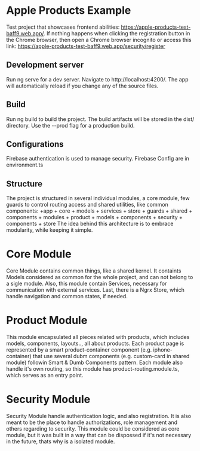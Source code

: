 # Apple Products Example
Test project that showcases frontend abilities: https://apple-products-test-baff9.web.app/. If nothing happens when clicking the registration button in the Chrome browser, then open a Chrome browser incognito or access this link: https://apple-products-test-baff9.web.app/security/register

## Development server
Run ng serve for a dev server. Navigate to http://localhost:4200/. The app will automatically reload if you change any of the source files.
## Build
Run ng build to build the project. The build artifacts will be stored in the dist/ directory. Use the --prod flag for a production build.
## Configurations
Firebase authentication is used to manage security. Firebase Config are in environment.ts
## Structure
The project is structured in several individual modules, a core module, few guards to control routing access and shared utilities, like common components:
+app
    + core
        + models
        + services
        + store
    + guards
    + shared
        + components
    + modules
        + product
            + models
            + components
        + security
            + components
            + store
The idea behind this architecture is to embrace modularity, while keeping it simple.
# Core Module
Core Module contains common things, like a shared kernel. It containts Models considered as common for the whole project, and can not belong to a sigle module. Also, this module contain Services, necessary for communication with external services. Last, there is a Ngrx Store, which handle navigation and common states, if needed.
# Product Module
This module encapsulated all pieces related with products, which includes models, components, layouts.., all about products. Each product page is represented by a smart product-container component (e.g. iphone-container) that use several dubm components (e.g. custom-card in shared module) followin Smart & Dumb Components pattern. Each module also handle it's own routing, so this module has product-routing.module.ts, which serves as an entry point.
# Security Module
Security Module handle authentication logic, and also registration. It is also meant to be the place to handle authorizations, role management and others regarding to security. This module could be considered as core module, but it was built in a way that can be dispossed if it's not necessary in the future, thats why is a isolated module.
